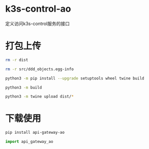 # k3s-control-ao

定义访问k3s-control服务的接口

# 打包上传
```bash
rm -r dist

rm -r src/ddd_objects.egg-info

python3 -m pip install --upgrade setuptools wheel twine build

python3 -m build

python3 -m twine upload dist/*
```
# 下载使用
```bash
pip install api-gateway-ao
```
```python
import api_gateway_ao
```